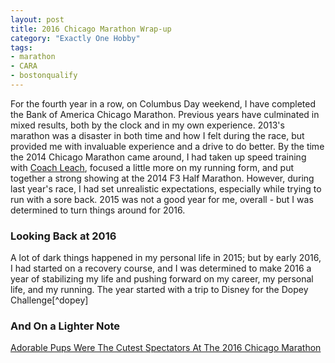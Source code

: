 ```yaml
---
layout: post
title: 2016 Chicago Marathon Wrap-up
category: "Exactly One Hobby"
tags:
- marathon
- CARA
- bostonqualify
---
```


For the fourth year in a row, on Columbus Day weekend, I have completed the Bank of America Chicago Marathon. Previous years have culminated in mixed results, both by the clock and in my own experience. 2013's marathon was a disaster in both time and how I felt during the race, but provided me with invaluable experience and a drive to do better. By the time the 2014 Chicago Marathon came around, I had taken up speed training with [Coach Leach](http://coachleach.com/), focused a little more on my running form, and put together a strong showing at the 2014 F3 Half Marathon. However, during last year's race, I had set unrealistic expectations, especially while trying to run with a sore back. 2015 was not a good year for me, overall - but I was determined to turn things around for 2016.

### Looking Back at 2016

A lot of dark things happened in my personal life in 2015; but by early 2016, I had started on a recovery course, and I was determined to make 2016 a year of stabilizing my life and pushing forward on my career, my personal life, and my running. The year started with a trip to Disney for the Dopey Challenge[^dopey]


### And On a Lighter Note

[Adorable Pups Were The Cutest Spectators At The 2016 Chicago Marathon](https://www.dnainfo.com/chicago/20161009/downtown/chicago-marathon-dogs)